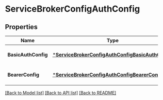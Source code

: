 # ServiceBrokerConfigAuthConfig

## Properties
Name | Type | Description | Notes
------------ | ------------- | ------------- | -------------
**BasicAuthConfig** | [***ServiceBrokerConfigAuthConfigBasicAuthConfig**](ServiceBroker_Config_AuthConfig_BasicAuthConfig.md) |  | [optional] [default to null]
**BearerConfig** | [***ServiceBrokerConfigAuthConfigBearerConfig**](ServiceBroker_Config_AuthConfig_BearerConfig.md) |  | [optional] [default to null]

[[Back to Model list]](../README.md#documentation-for-models) [[Back to API list]](../README.md#documentation-for-api-endpoints) [[Back to README]](../README.md)


